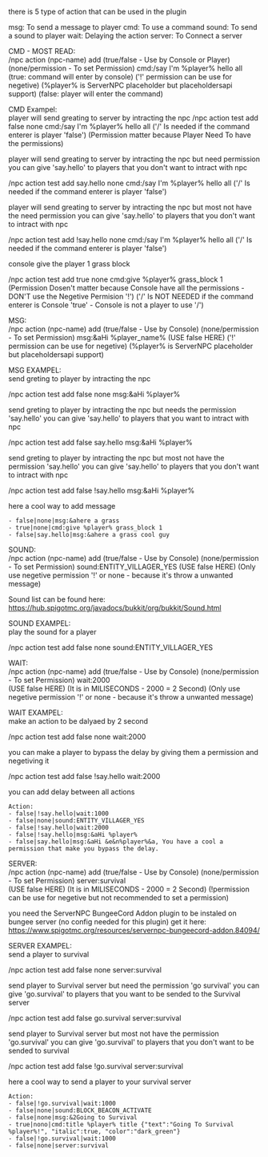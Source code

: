 there is 5 type of action that can be used in the plugin

msg: To send a message to player
cmd: To use a command
sound: To send a sound to player
wait: Delaying the action
server: To Connect a server

CMD - MOST READ:  
/npc action (npc-name) add (true/false - Use by Console or Player) (none/permission - To set Permission) cmd:/say I'm %player% hello all
                           (true: command will enter by console)   ('!' permission can be use for negetive) (%player% is ServerNPC placeholder but placeholdersapi support)
                           (false: player will enter the command)

CMD Exampel:  
player will send greating to server by intracting the npc
/npc action test add false none cmd:/say I'm %player% hello all
                                  ('/' Is needed if the command enterer is player 'false') 
                          (Permission matter because Player Need To have the permissions)


player will send greating to server by intracting the npc but need permission 
you can give 'say.hello' to players that you don't want to intract with npc

/npc action test add say.hello none cmd:/say I'm %player% hello all
                                  ('/' Is needed if the command enterer is player 'false') 


player will send greating to server by intracting the npc but most not have the need permission 
you can give 'say.hello' to players that you don't want to intract with npc

/npc action test add !say.hello none cmd:/say I'm %player% hello all
                                  ('/' Is needed if the command enterer is player 'false') 



console give the player 1 grass block

/npc action test add true none cmd:give %player% grass_block 1
                         (Permission Dosen't matter because Console have all the permissions - DON'T use the Negetive Permision '!')
                                 ('/' Is NOT NEEDED if the command enterer is Console 'true' - Console is not a player to use '/')



MSG:  
/npc action (npc-name) add (true/false - Use by Console) (none/permission - To set Permission) msg:&aHi %player_name%
                           (USE false HERE)              ('!' permission can be use for negetive)      (%player% is ServerNPC placeholder but placeholdersapi support)

MSG EXAMPEL:  
send greting to player by intracting the npc

/npc action test add false none msg:&aHi %player%


send greting to player by intracting the npc but needs the permission 'say.hello'
you can give 'say.hello' to players that you want to intract with npc

/npc action test add false say.hello msg:&aHi %player%


send greting to player by intracting the npc but most not have the permission 'say.hello'
you can give 'say.hello' to players that you don't want to intract with npc

/npc action test add false !say.hello msg:&aHi %player%

here a cool way to add message

    - false|none|msg:&ahere a grass
    - true|none|cmd:give %player% grass_block 1
    - false|say.hello|msg:&ahere a grass cool guy



SOUND:  
/npc action (npc-name) add (true/false - Use by Console) (none/permission - To set Permission) sound:ENTITY_VILLAGER_YES
                           (USE false HERE)              (Only use negetive permission '!' or none - because it's throw a unwanted message)

Sound list can be found here: https://hub.spigotmc.org/javadocs/bukkit/org/bukkit/Sound.html

SOUND EXAMPEL:  
play the sound for a player

/npc action test add false none sound:ENTITY_VILLAGER_YES



WAIT:  
/npc action (npc-name) add (true/false - Use by Console) (none/permission - To set Permission) wait:2000  
                           (USE false HERE)                                                       (It is in MILISECONDS - 2000 = 2 Second)
                                                         (Only use negetive permission '!' or none - because it's throw a unwanted message)

WAIT EXAMPEL:  
make an action to be dalyaed by 2 second

/npc action test add false none wait:2000


you can make a player to bypass the delay by giving them a permission and negetiving it

/npc action test add false !say.hello wait:2000

you can add delay between all actions 

    Action:
    - false|!say.hello|wait:1000
    - false|none|sound:ENTITY_VILLAGER_YES
    - false|!say.hello|wait:2000
    - false|!say.hello|msg:&aHi %player%
    - false|say.hello|msg:&aHi &e&n%player%&a, You have a cool a permission that make you bypass the delay.



SERVER:  
/npc action (npc-name) add (true/false - Use by Console) (none/permission - To set Permission) server:survival  
                           (USE false HERE)                                                       (It is in MILISECONDS - 2000 = 2 Second)
                                                         (!permission can be use for negetive but not recommended to set a permission)

you need the ServerNPC BungeeCord Addon plugin to be instaled on bungee server (no config needed for this plugin)
get it here: https://www.spigotmc.org/resources/servernpc-bungeecord-addon.84094/

SERVER EXAMPEL:  
send a player to survival

/npc action test add false none server:survival


send player to Survival server but need the permission 'go survival'
you can give 'go.survival' to players that you want to be sended to the Survival server

/npc action test add false go.survival server:survival


send player to Survival server but most not have the permission 'go.survival'
you can give 'go.survival' to players that you don't want to be sended to survival

/npc action test add false !go.survival server:survival

here a cool way to send a player to your survival server

    Action:
    - false|!go.survival|wait:1000
    - false|none|sound:BLOCK_BEACON_ACTIVATE
    - false|none|msg:&2Going to Survival
    - true|nono|cmd:title %player% title {"text":"Going To Survival %player%!", "italic":true, "color":"dark_green"}
    - false|!go.survival|wait:1000
    - false|none|server:survival
